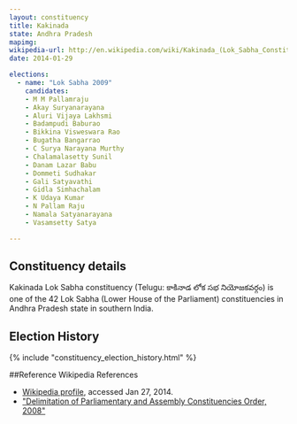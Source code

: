 ```yaml
---
layout: constituency
title: Kakinada
state: Andhra Pradesh
mapimg: 
wikipedia-url: http://en.wikipedia.com/wiki/Kakinada_(Lok_Sabha_Constituency)
date: 2014-01-29

elections: 
  - name: "Lok Sabha 2009"
    candidates: 
    - M M Pallamraju 
    - Akay Suryanarayana 
    - Aluri Vijaya Lakhsmi 
    - Badampudi Baburao 
    - Bikkina Visweswara Rao 
    - Bugatha Bangarrao 
    - C Surya Narayana Murthy 
    - Chalamalasetty Sunil 
    - Danam Lazar Babu 
    - Dommeti Sudhakar 
    - Gali Satyavathi 
    - Gidla Simhachalam 
    - K Udaya Kumar 
    - N Pallam Raju 
    - Namala Satyanarayana 
    - Vasamsetty Satya 

---
```

## Constituency details
Kakinada Lok Sabha constituency (Telugu: కాకినాడ లోక సభ నియోజకవర్గం) is one of the 42 Lok Sabha (Lower House of the Parliament) constituencies in Andhra Pradesh state in southern India.




## Election History
{% include "constituency_election_history.html" %}

##Reference
Wikipedia References
- [Wikipedia profile]({{page.profile.wikipedia}}), accessed Jan 27, 2014.
- ["Delimitation of Parliamentary and Assembly Constituencies Order, 2008"][wiki1]

[wiki1]: http://eci.nic.in/eci_main/CurrentElections/CONSOLIDATED_ORDER%20_ECI%20.pdf
